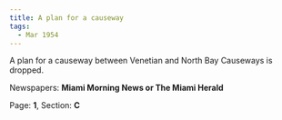 ```yaml
---  
title: A plan for a causeway  
tags:  
  - Mar 1954  
---  
```

  
A plan for a causeway between Venetian and North Bay Causeways is dropped.  
  
Newspapers: **Miami Morning News or The Miami Herald**  
  
Page: **1**, Section: **C** 

